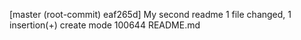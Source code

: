 [master (root-commit) eaf265d] My second readme
 1 file changed, 1 insertion(+)
 create mode 100644 README.md
